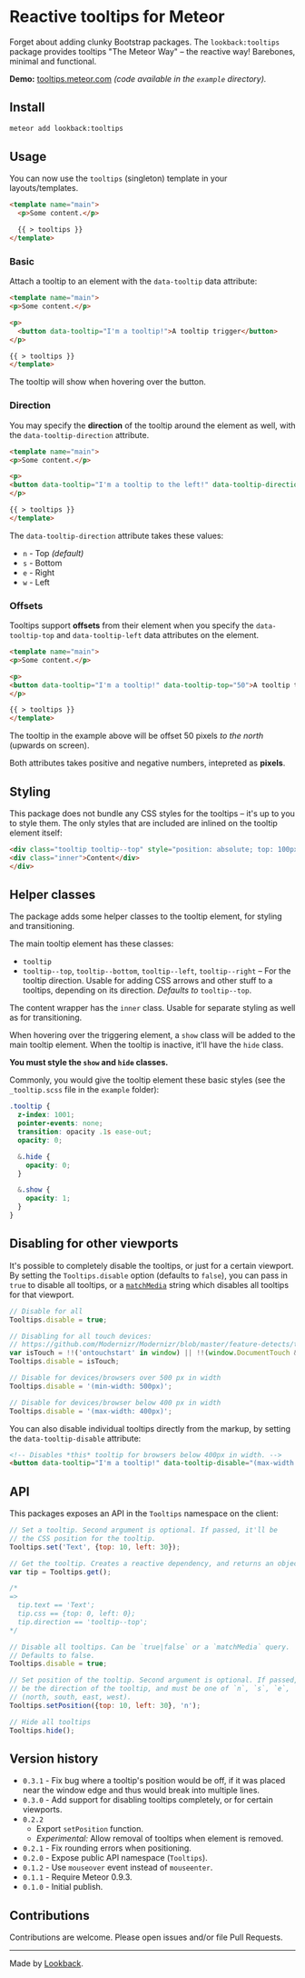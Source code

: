 # Reactive tooltips for Meteor

Forget about adding clunky Bootstrap packages. The `lookback:tooltips` package provides tooltips "The Meteor Way" – the reactive way! Barebones, minimal and functional.

**Demo:** [tooltips.meteor.com](http://tooltips.meteor.com/) *(code available in the `example` directory).*

## Install

```bash
meteor add lookback:tooltips
```

## Usage

You can now use the `tooltips` (singleton) template in your layouts/templates.

```html
<template name="main">
  <p>Some content.</p>

  {{ > tooltips }}
</template>
```

### Basic

Attach a tooltip to an element with the `data-tooltip` data attribute:

```html
<template name="main">
<p>Some content.</p>

<p>
  <button data-tooltip="I'm a tooltip!">A tooltip trigger</button>
</p>

{{ > tooltips }}
</template>
```

The tooltip will show when hovering over the button.

### Direction

You may specify the **direction** of the tooltip around the element as well, with the `data-tooltip-direction` attribute.

```html
<template name="main">
<p>Some content.</p>

<p>
<button data-tooltip="I'm a tooltip to the left!" data-tooltip-direction="w">A tooltip trigger</button>
</p>

{{ > tooltips }}
</template>
```

The `data-tooltip-direction` attribute takes these values:

- `n` - Top *(default)*
- `s` - Bottom
- `e` - Right
- `w` - Left

### Offsets

Tooltips support **offsets** from their element when you specify the `data-tooltip-top` and `data-tooltip-left` data attributes on the element.

```html
<template name="main">
<p>Some content.</p>

<p>
<button data-tooltip="I'm a tooltip!" data-tooltip-top="50">A tooltip trigger</button>
</p>

{{ > tooltips }}
</template>
```
The tooltip in the example above will be offset 50 pixels *to the north* (upwards on screen).

Both attributes takes positive and negative numbers, intepreted as **pixels**.

## Styling

This package does not bundle any CSS styles for the tooltips – it's up to you to style them. The only styles that are included are inlined on the tooltip element itself:

```html
<div class="tooltip tooltip--top" style="position: absolute; top: 100px; left: 100px;">
<div class="inner">Content</div>
</div>
```

## Helper classes

The package adds some helper classes to the tooltip element, for styling and transitioning.

The main tooltip element has these classes:

- `tooltip`
- `tooltip--top`, `tooltip--bottom`, `tooltip--left`, `tooltip--right` – For the tooltip direction. Usable for adding CSS arrows and other stuff to a tooltips, depending on its direction. *Defaults to* `tooltip--top`.

The content wrapper has the `inner` class. Usable for separate styling as well as for transitioning.

When hovering over the triggering element, a `show` class will be added to the main tooltip element. When the tooltip is inactive, it'll have the `hide` class.

**You must style the `show` and `hide` classes.**

Commonly, you would give the tooltip element these basic styles (see the `_tooltip.scss` file in the `example` folder):

```scss
.tooltip {
  z-index: 1001;
  pointer-events: none;
  transition: opacity .1s ease-out;
  opacity: 0;

  &.hide {
    opacity: 0;
  }

  &.show {
    opacity: 1;
  }
}
```

## Disabling for other viewports

It's possible to completely disable the tooltips, or just for a certain viewport. By setting the `Tooltips.disable` option (defaults to `false`), you can pass in `true` to disable all tooltips, or a [`matchMedia`](https://developer.mozilla.org/en-US/docs/Web/API/Window/matchMedia) string which disables all tooltips for that viewport.

```js
// Disable for all
Tooltips.disable = true;

// Disabling for all touch devices:
// https://github.com/Modernizr/Modernizr/blob/master/feature-detects/touchevents.js
var isTouch = !!('ontouchstart' in window) || !!(window.DocumentTouch && document instanceof DocumentTouch);
Tooltips.disable = isTouch;

// Disable for devices/browsers over 500 px in width
Tooltips.disable = '(min-width: 500px)';

// Disable for devices/browser below 400 px in width
Tooltips.disable = '(max-width: 400px)';
```

You can also disable individual tooltips directly from the markup, by setting the `data-tooltip-disable` attribute:

```html
<!-- Disables *this* tooltip for browsers below 400px in width. -->
<button data-tooltip="I'm a tooltip!" data-tooltip-disable="(max-width: 400px)">A tooltip trigger</button>
```

## API

This packages exposes an API in the `Tooltips` namespace on the client:

```js
// Set a tooltip. Second argument is optional. If passed, it'll be
// the CSS position for the tooltip.
Tooltips.set('Text', {top: 10, left: 30});

// Get the tooltip. Creates a reactive dependency, and returns an object.
var tip = Tooltips.get();

/*
=>
  tip.text == 'Text';
  tip.css == {top: 0, left: 0};
  tip.direction == 'tooltip--top';
*/

// Disable all tooltips. Can be `true|false` or a `matchMedia` query.
// Defaults to false.
Tooltips.disable = true;

// Set position of the tooltip. Second argument is optional. If passed, it'll
// be the direction of the tooltip, and must be one of `n`, `s`, `e`, `w`
// (north, south, east, west).
Tooltips.setPosition({top: 10, left: 30}, 'n');

// Hide all tooltips
Tooltips.hide();
```

## Version history

- `0.3.1` - Fix bug where a tooltip's position would be off, if it was placed near the window edge and thus would break into multiple lines.
- `0.3.0` - Add support for disabling tooltips completely, or for certain viewports.
- `0.2.2`
  - Export `setPosition` function.
  - *Experimental:* Allow removal of tooltips when element is removed.
- `0.2.1` - Fix rounding errors when positioning.
- `0.2.0` - Expose public API namespace (`Tooltips`).
- `0.1.2` - Use `mouseover` event instead of `mouseenter`.
- `0.1.1` - Require Meteor 0.9.3.
- `0.1.0` - Initial publish.

## Contributions

Contributions are welcome. Please open issues and/or file Pull Requests.

***

Made by [Lookback](http://lookback.io).
